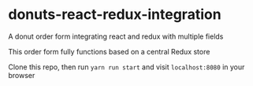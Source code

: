 # donuts-react-redux-integration
A donut order form integrating react and redux with multiple fields

This order form fully functions based on a central Redux store

Clone this repo, then run `yarn run start` and visit `localhost:8080` in your browser
